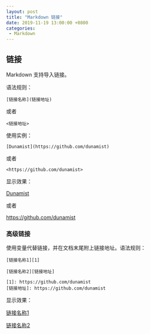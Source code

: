 ```yaml
---
layout: post
title: "Markdown 链接"
date: 2019-11-19 13:00:00 +0800
categories: 
 - Markdown
---
```


## 链接

Markdown 支持导入链接。

<!-- more -->

语法规则：
```text
[链接名称](链接地址)
```
或者
```text
<链接地址>
```
使用实例：
```text
[Dunamist](https://github.com/dunamist)
```
或者
```text
<https://github.com/dunamist>
```
显示效果：

[Dunamist](https://github.com/dunamist)

或者

<https://github.com/dunamist>

### 高级链接

使用变量代替链接，并在文档末尾附上链接地址。语法规则：
```text
[链接名称1][1]

[链接名称2][链接地址]

[1]: https://github.com/dunamist
[链接地址]: https://github.com/dunamist
```
显示效果：

[链接名称1][1]

[链接名称2][链接地址]

[1]: https://github.com/dunamist
[链接地址]: https://github.com/dunamist
